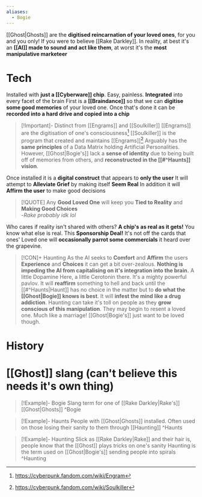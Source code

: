 ```yaml
---
aliases:
  - Bogie
---
```

[[Ghost|Ghosts]] are the **digitised reincarnation of your loved ones**, for you and you only! If you were to believe [[Rake Darkley]]. In reality, at best it's an **[[AI]] made to sound and act like them**, at worst it's the **most manipulative marketeer**

# Tech
Installed with **just a [[Cyberware]] chip**. Easy, painless. **Integrated** into every facet of the brain
First is a **[[Braindance]]** so that we can **digitise some good memories** of your loved one.
Once that's done it can be **recorded into a hard drive and copied into a chip**

>[!Important]- Distinct from [[Engrams]] and [[Soulkiller]]
>[[Engrams]] are the digitisation of one's consciousness[^1]
>[[Soulkiller]] is the program that created and maintains [[Engrams]][^2]
>Arguably has the **same principles** of a Data Matrix holding Artificial Personalities.
>However, [[Ghost|Bogie's]] lack a **sense of identity** due to being built off of memories from others, and **reconstructed in the [[#^Haunts]] vision**.

Once installed it is a **digital construct** that appears to **only the user**
It will attempt to **Alleviate Grief** by making itself **Seem Real**
In addition it will **Affirm the user** to make good decisions

> [!QUOTE] Any **Good Loved One** will keep you **Tied to Reality** and **Making Good Choices** <br> -*Rake probably idk lol*

Who cares if reality isn't shared with others? **A chip's as real as it gets!**
You know what else is real. This **Sponsorship Deal!**
It's not off the cards that ones' Loved one will **occasionally parrot some commercials** it heard over the grapevine.

> [!CON]+ Haunting
> As the AI seeks to **Comfort** and **Affirm** the users **Experience** and **Choices** it can get a bit over-zealous. **Nothing is impeding the AI from capitalising on it's integration into the brain.** A little Dopamine Here, a little Cerotonin there. It's a mighty powerful pavlov.
> It will **reaffirm** something to hell and back until the [[#^Haunts|Haunt]] has no choice in the matter but to **do what the [[Ghost|Bogie]] knows is best**. It will **infest the mind like a drug addiction**.
> Haunting can take it's toll on people as they **grow conscious of this manipulation**. They may begin to resent a loved one. Much like a marriage!
> [[Ghost|Bogie's]] just want to be loved though.

# History
# [[Ghost]] slang (can't believe this needs it's own thing)

>[!Example]- Bogie
>Slang term for one of [[Rake Darkley|Rake's]] [[Ghost|Ghosts]]
>^Bogie

>[!Example]- Haunts
>People with [[Ghost|Ghosts]] installed. 
>Often used on those losing their sanity to them through [[Haunting]]
>^Haunts

>[!Example]- Haunting
>Slick as [[Rake Darkley|Rake]] and their hair is, people know that the [[Ghost]] plays tricks on one's sanity
>Haunting is the term used on [[Ghost|Bogie's]] sending people into spirals
>^Haunting


[^1]: https://cyberpunk.fandom.com/wiki/Engram

[^2]: https://cyberpunk.fandom.com/wiki/Soulkiller
